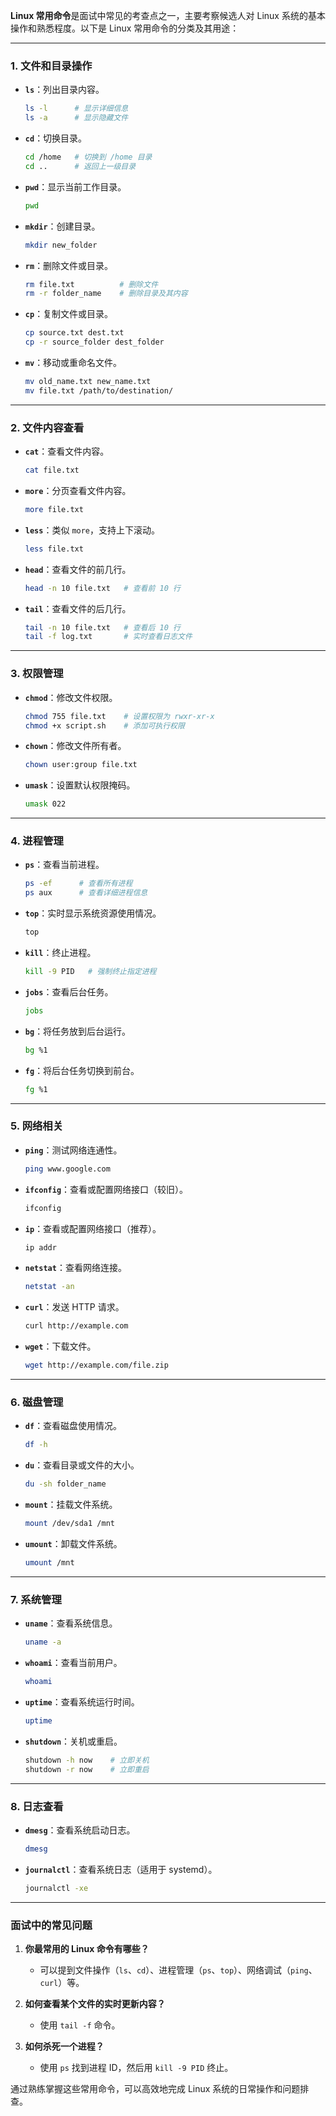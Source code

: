 **Linux 常用命令**是面试中常见的考查点之一，主要考察候选人对 Linux 系统的基本操作和熟悉程度。以下是 Linux 常用命令的分类及其用途：

---

### 1. **文件和目录操作**
- **`ls`**：列出目录内容。
  ```bash
  ls -l      # 显示详细信息
  ls -a      # 显示隐藏文件
  ```
- **`cd`**：切换目录。
  ```bash
  cd /home   # 切换到 /home 目录
  cd ..      # 返回上一级目录
  ```
- **`pwd`**：显示当前工作目录。
  ```bash
  pwd
  ```
- **`mkdir`**：创建目录。
  ```bash
  mkdir new_folder
  ```
- **`rm`**：删除文件或目录。
  ```bash
  rm file.txt          # 删除文件
  rm -r folder_name    # 删除目录及其内容
  ```
- **`cp`**：复制文件或目录。
  ```bash
  cp source.txt dest.txt
  cp -r source_folder dest_folder
  ```
- **`mv`**：移动或重命名文件。
  ```bash
  mv old_name.txt new_name.txt
  mv file.txt /path/to/destination/
  ```

---

### 2. **文件内容查看**
- **`cat`**：查看文件内容。
  ```bash
  cat file.txt
  ```
- **`more`**：分页查看文件内容。
  ```bash
  more file.txt
  ```
- **`less`**：类似 `more`，支持上下滚动。
  ```bash
  less file.txt
  ```
- **`head`**：查看文件的前几行。
  ```bash
  head -n 10 file.txt   # 查看前 10 行
  ```
- **`tail`**：查看文件的后几行。
  ```bash
  tail -n 10 file.txt   # 查看后 10 行
  tail -f log.txt       # 实时查看日志文件
  ```

---

### 3. **权限管理**
- **`chmod`**：修改文件权限。
  ```bash
  chmod 755 file.txt    # 设置权限为 rwxr-xr-x
  chmod +x script.sh    # 添加可执行权限
  ```
- **`chown`**：修改文件所有者。
  ```bash
  chown user:group file.txt
  ```
- **`umask`**：设置默认权限掩码。
  ```bash
  umask 022
  ```

---

### 4. **进程管理**
- **`ps`**：查看当前进程。
  ```bash
  ps -ef      # 查看所有进程
  ps aux      # 查看详细进程信息
  ```
- **`top`**：实时显示系统资源使用情况。
  ```bash
  top
  ```
- **`kill`**：终止进程。
  ```bash
  kill -9 PID   # 强制终止指定进程
  ```
- **`jobs`**：查看后台任务。
  ```bash
  jobs
  ```
- **`bg`**：将任务放到后台运行。
  ```bash
  bg %1
  ```
- **`fg`**：将后台任务切换到前台。
  ```bash
  fg %1
  ```

---

### 5. **网络相关**
- **`ping`**：测试网络连通性。
  ```bash
  ping www.google.com
  ```
- **`ifconfig`**：查看或配置网络接口（较旧）。
  ```bash
  ifconfig
  ```
- **`ip`**：查看或配置网络接口（推荐）。
  ```bash
  ip addr
  ```
- **`netstat`**：查看网络连接。
  ```bash
  netstat -an
  ```
- **`curl`**：发送 HTTP 请求。
  ```bash
  curl http://example.com
  ```
- **`wget`**：下载文件。
  ```bash
  wget http://example.com/file.zip
  ```

---

### 6. **磁盘管理**
- **`df`**：查看磁盘使用情况。
  ```bash
  df -h
  ```
- **`du`**：查看目录或文件的大小。
  ```bash
  du -sh folder_name
  ```
- **`mount`**：挂载文件系统。
  ```bash
  mount /dev/sda1 /mnt
  ```
- **`umount`**：卸载文件系统。
  ```bash
  umount /mnt
  ```

---

### 7. **系统管理**
- **`uname`**：查看系统信息。
  ```bash
  uname -a
  ```
- **`whoami`**：查看当前用户。
  ```bash
  whoami
  ```
- **`uptime`**：查看系统运行时间。
  ```bash
  uptime
  ```
- **`shutdown`**：关机或重启。
  ```bash
  shutdown -h now    # 立即关机
  shutdown -r now    # 立即重启
  ```

---

### 8. **日志查看**
- **`dmesg`**：查看系统启动日志。
  ```bash
  dmesg
  ```
- **`journalctl`**：查看系统日志（适用于 systemd）。
  ```bash
  journalctl -xe
  ```

---

### 面试中的常见问题
1. **你最常用的 Linux 命令有哪些？**
   - 可以提到文件操作（`ls`、`cd`）、进程管理（`ps`、`top`）、网络调试（`ping`、`curl`）等。

2. **如何查看某个文件的实时更新内容？**
   - 使用 `tail -f` 命令。

3. **如何杀死一个进程？**
   - 使用 `ps` 找到进程 ID，然后用 `kill -9 PID` 终止。

通过熟练掌握这些常用命令，可以高效地完成 Linux 系统的日常操作和问题排查。